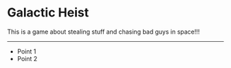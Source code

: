 # Galactic Heist 

This is a game about stealing stuff and chasing bad guys in space!!!

____ 

* Point 1
* Point 2

